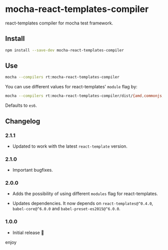 # mocha-react-templates-compiler

react-templates compiler for mocha test framework.

## Install

```sh
npm install --save-dev mocha-react-templates-compiler
```

## Use

```sh
mocha --compilers rt:mocha-react-templates-compiler
```

You can use different values for react-templates' `module` flag by:

```sh
mocha --compilers rt:mocha-react-templates-compiler/dist/{amd,commonjs,es6}
```

Defaults to `es6`.

## Changelog

### 2.1.1

* Updated to work with the latest `react-template` version.

### 2.1.0

* Important bugfixes.

### 2.0.0

* Adds the possibility of using different `modules` flag for react-templates.

* Updates dependencies. It now depends on `react-templates@^0.4.0`,
  `babel-core@^6.0.0` and `babel-preset-es2015@^6.0.0`.

### 1.0.0

* Initial release :tada:

enjoy
